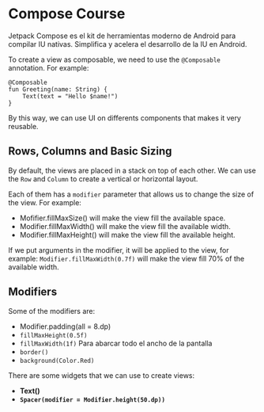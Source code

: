 # Compose Course

Jetpack Compose es el kit de herramientas moderno de Android para compilar IU nativas. Simplifica y acelera el desarrollo de la IU en Android.

To create a view as composable, we need to use the `@Composable` annotation. For example:

```
@Composable
fun Greeting(name: String) {
    Text(text = "Hello $name!")
}
```

By this way, we can use UI on differents components that makes it very reusable.

## Rows, Columns and Basic Sizing

By default, the views are placed in a stack on top of each other. We can use the `Row` and `Column` to create a vertical or horizontal layout.

Each of them has a `modifier` parameter that allows us to change the size of the view. For example:
- Mofifier.fillMaxSize() will make the view fill the available space.
- Modifier.fillMaxWidth() will make the view fill the available width.
- Modifier.fillMaxHeight() will make the view fill the available height.

If we put arguments in the modifier, it will be applied to the view, for example: 
`Modifier.fillMaxWidth(0.7f)` will make the view fill 70% of the available width.

## Modifiers

Some of the modifiers are:
- Modifier.padding(all = 8.dp)
- `fillMaxHeight(0.5f)`
- `fillMaxWidth(1f)` Para abarcar todo el ancho de la pantalla
- `border()`
- `background(Color.Red)`

There are some widgets that we can use to create views:
- **Text()**
- **`Spacer(modifier = Modifier.height(50.dp))`**